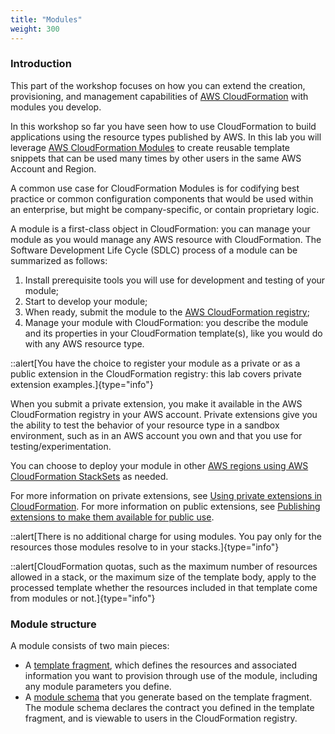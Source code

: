 ```yaml
---
title: "Modules"
weight: 300
---
```


### Introduction

This part of the workshop focuses on how you can extend the creation, provisioning, and management capabilities of [AWS CloudFormation](https://aws.amazon.com/cloudformation/) with modules you develop.

In this workshop so far you have seen how to use CloudFormation to build applications using the resource types published by AWS. In this lab you will leverage [AWS CloudFormation Modules](https://docs.aws.amazon.com/AWSCloudFormation/latest/UserGuide/modules.html) to create reusable template snippets that can be used many times by other users in the same AWS Account and Region.

A common use case for CloudFormation Modules is for codifying best practice or common configuration components that would be used within an enterprise, but might be company-specific, or contain proprietary logic.

A module is a first-class object in CloudFormation: you can manage your module as you would manage any AWS resource with CloudFormation. The Software Development Life Cycle (SDLC) process of a module can be summarized as follows:

1. Install prerequisite tools you will use for development and testing of your module;
2. Start to develop your module;
3. When ready, submit the module to the [AWS CloudFormation registry](https://docs.aws.amazon.com/AWSCloudFormation/latest/UserGuide/registry.html);
4. Manage your module with CloudFormation: you describe the module and its properties in your CloudFormation template(s), like you would do with any AWS resource type.

::alert[You have the choice to register your module as a private or as a public extension in the CloudFormation registry: this lab covers private extension examples.]{type="info"}

When you submit a private extension, you make it available in the AWS CloudFormation registry in your AWS account. Private extensions give you the ability to test the behavior of your resource type in a sandbox environment, such as in an AWS account you own and that you use for testing/experimentation.

You can choose to deploy your module in other [AWS regions using AWS CloudFormation StackSets](https://docs.aws.amazon.com/cloudformation-cli/latest/userguide/publish-extension-stacksets.html) as needed.

For more information on private extensions, see [Using private extensions in CloudFormation](https://docs.aws.amazon.com/AWSCloudFormation/latest/UserGuide/registry-register.html). For more information on public extensions, see [Publishing extensions to make them available for public use](https://docs.aws.amazon.com/cloudformation-cli/latest/userguide/publish-extension.html).

::alert[There is no additional charge for using modules. You pay only for the resources those modules resolve to in your stacks.]{type="info"}

::alert[CloudFormation quotas, such as the maximum number of resources allowed in a stack, or the maximum size of the template body, apply to the processed template whether the resources included in that template come from modules or not.]{type="info"}

### Module structure

A module consists of two main pieces:

* A [template fragment](https://docs.aws.amazon.com/cloudformation-cli/latest/userguide/modules-structure.html#modules-template-fragment), which defines the resources and associated information you want to provision through use of the module, including any module parameters you define.
* A [module schema](https://docs.aws.amazon.com/cloudformation-cli/latest/userguide/modules-structure.html#modules-schema) that you generate based on the template fragment. The module schema declares the contract you defined in the template fragment, and is viewable to users in the CloudFormation registry.
